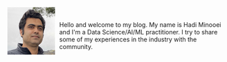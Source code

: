 <img alt="Hadi Minooei" title="Hadi Minooei" src="/images/apple-touch-icon.png" style="float:left;padding: 10px;width: 110px;margin-bottom: 15px;">

<p style="padding-top: 28px;">
  Hello and welcome to my blog. My name is Hadi Minooei and I'm a Data Science/AI/ML practitioner. I try to share some of my experiences in the industry with the community.
</p>
